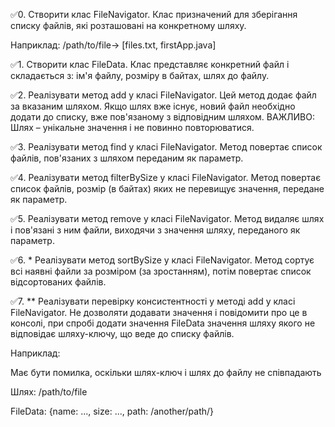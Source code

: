  ✅0. Створити клас FileNavigator. Клас призначений для зберігання списку файлів, які розташовані на конкретному шляху.

Наприклад: /path/to/file-> [files.txt, firstApp.java]

 ✅1. Створити клас FileData. Клас представляє конкретний файл і складається з: ім'я файлу, розміру в байтах, шлях до файлу.

 ✅2. Реалізувати метод add у класі FileNavigator. Цей метод додає файл за вказаним шляхом. Якщо шлях вже існує, новий файл необхідно додати до списку, вже пов'язаному з відповідним шляхом. ВАЖЛИВО: Шлях – унікальне значення і не повинно повторюватися.

 ✅3. Реалізувати метод find у класі FileNavigator. Метод повертає список файлів, пов'язаних з шляхом переданим як параметр.

 ✅4. Реалізувати метод filterBySize у класі FileNavigator. Метод повертає список файлів, розмір (в байтах) яких не перевищує значення, передане як параметр.

 ✅5. Реалізувати метод remove у класі FileNavigator. Метод видаляє шлях і пов'язані з ним файли, виходячи з значення шляху, переданого як параметр.

 ✅6. * Реалізувати метод sortBySize у класі FileNavigator. Метод сортує всі наявні файли за розміром (за зростанням), потім повертає список відсортованих файлів.

 ✅7. ** Реалізувати перевірку консистентності у методі add у класі FileNavigator. Не дозволяти додавати значення і повідомити про це в консолі, при спробі додати значення FileData значення шляху якого не відповідає шляху-ключу, що веде до списку файлів.

Наприклад: 

Має бути помилка, оскільки шлях-ключ і шлях до файлу не співпадають

Шлях: /path/to/file

FileData: {name: ..., size: ..., path: /another/path/}